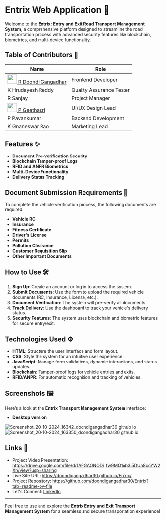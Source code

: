 # Entrix Web Application 🚚

Welcome to the **Entrix: Entry and Exit Road Transport Management System**, a comprehensive platform designed to streamline the road transportation process with advanced security features like blockchain, biometrics, and multi-device functionality.

## Table of Contributors 📖
| Name                | Role                       |
|---------------------|---------------------------|
| [<img src="https://github.com/doondigangadhar30.png" width="30"> R Doondi Gangadhar](https://github.com/doondigangadhar30) | Frontend Developer |
| K Hrudayesh Reddy| Quality Assurance Tester |
| R Sanjay       | Project Manager |
| [<img src="https://github.com/Geethasri16.png" width="30"> P Geethasri](https://github.com/Geethasri16)       | UI/UX Design Lead       |
| P Pavankumar       | Backend Development     |
| K Gnaneswar Rao| Marketing Lead  |

## Features ✨

- **Document Pre-verification Security**
- **Blockchain Tamper-proof Logs**
- **RFID and ANPR Biometrics**
- **Multi-Device Functionality**
- **Delivery Status Tracking**
  
## Document Submission Requirements 📑

To complete the vehicle verification process, the following documents are required:
- **Vehicle RC**
- **Insurance**
- **Fitness Certificate**
- **Driver's License**
- **Permits**
- **Pollution Clearance**
- **Customer Requisition Slip**
- **Other Important Documents**

## How to Use 🛠️

1. **Sign Up**: Create an account or log in to access the system.
2. **Submit Documents**: Use the form to upload the required vehicle documents (RC, Insurance, License, etc.).
3. **Document Verification**: The system will pre-verify all documents.
4. **Track Delivery**: Use the dashboard to track your vehicle's delivery status.
5. **Security Features**: The system uses blockchain and biometric features for secure entry/exit.

## Technologies Used ⚙️

- **HTML**: Structure the user interface and form layout.
- **CSS**: Style the system for an intuitive user experience.
- **JavaScript**: Manage form validations, dynamic interactions, and status updates.
- **Blockchain**: Tamper-proof logs for vehicle entries and exits.
- **RFID/ANPR**: For automatic recognition and tracking of vehicles.

## Screenshots 🖼️

Here’s a look at the **Entrix Transport Management System** interface:
- **Desktop version**
  
![Screenshot_20-10-2024_16342_doondigangadhar30 github io](https://github.com/user-attachments/assets/181f797f-1cda-4a5e-961b-a4dbd6b31df0)
![Screenshot_20-10-2024_163350_doondigangadhar30 github io](https://github.com/user-attachments/assets/541d7986-2ffc-4ee1-9455-95d4075d82e0)


## Links 📌

- Project Video Presentation: https://drive.google.com/file/d/1APGAONODj_fw9MQ1ob3i5DUa8ccYW2Xn/view?usp=sharing
- Live Site URL:  https://doondigangadhar30.github.io/Entrix/
- Project Repository: https://github.com/doondigangadhar30/Entrix?tab=readme-ov-file
- Let's Connect: [LinkedIn](https://www.linkedin.com/in/doondi)

---

Feel free to use and explore the **Entrix Entry and Exit Transport Management System** for a seamless and secure transportation experience!

 
